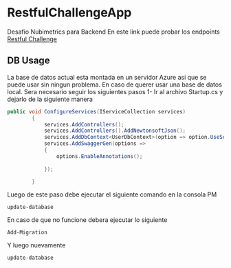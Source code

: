 # RestfulChallengeApp
Desafio Nubimetrics para Backend
En este link puede probar los endpoints
[Restful Challenge](https://restfulappchallenge.azurewebsites.net/swagger/index.html)
## DB Usage
La base de datos actual esta montada en un servidor Azure asi que se puede usar sin ningun problema.
En caso de querer usar una base de datos local. Sera necesario seguir los siguientes pasos
1- Ir al archivo Startup.cs y dejarlo de la siguiente manera
```c#
public void ConfigureServices(IServiceCollection services)
        {
            services.AddControllers();
            services.AddControllers().AddNewtonsoftJson();
            services.AddDbContext<UserDbContext>(option => option.UseSqlServer(@"Data Source=(localdb)\MSSQLLocalDB;Initial Catalog=UsersDb;"));
            services.AddSwaggerGen(options =>
            {
                options.EnableAnnotations();
               
            });

        }
```
Luego de este paso debe ejecutar el siguiente comando en la consola PM
```
update-database
```
En caso de que no funcione debera ejecutar lo siguiente
```
Add-Migration
```
Y luego nuevamente
```
update-database
```
